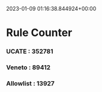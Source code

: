 2023-01-09 01:16:38.844924+00:00
# Rule Counter 
 ### UCATE : 352781

 ### Veneto : 89412

 ### Allowlist : 13927